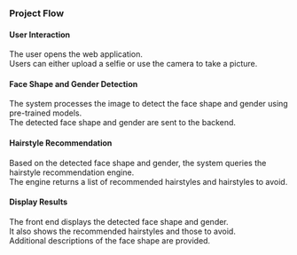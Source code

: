 ### Project Flow
#### User Interaction
The user opens the web application.
<br> Users can either upload a selfie or use the camera to take a picture.
#### Face Shape and Gender Detection
The system processes the image to detect the face shape and gender using pre-trained models.
<br> The detected face shape and gender are sent to the backend.
#### Hairstyle Recommendation
Based on the detected face shape and gender, the system queries the hairstyle recommendation engine.
<br> The engine returns a list of recommended hairstyles and hairstyles to avoid.
#### Display Results
The front end displays the detected face shape and gender.
<br> It also shows the recommended hairstyles and those to avoid.
<br> Additional descriptions of the face shape are provided.

